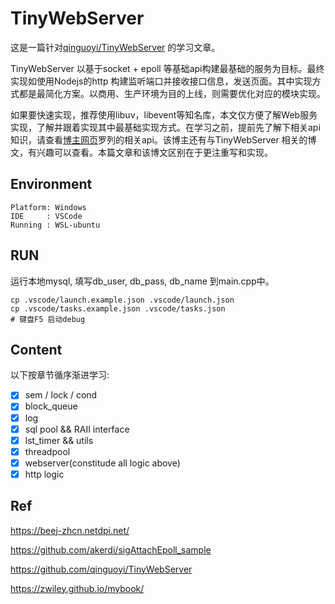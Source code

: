 # TinyWebServer

这是一篇针对[qinguoyi/TinyWebServer](https://github.com/qinguoyi/TinyWebServer) 的学习文章。

TinyWebServer 以基于socket + epoll 等基础api构建最基础的服务为目标。最终实现如使用Nodejs的http 构建监听端口并接收接口信息，发送页面。其中实现方式都是最简化方案。以商用、生产环境为目的上线，则需要优化对应的模块实现。

如果要快速实现，推荐使用libuv，libevent等知名库，本文仅方便了解Web服务实现，了解并跟着实现其中最基础实现方式。在学习之前，提前先了解下相关api知识，请查看[博主网页](https://zwiley.github.io/mybook/unix_linux/Linux%E9%AB%98%E6%80%A7%E8%83%BD%E6%9C%8D%E5%8A%A1%E5%99%A8%E7%BC%96%E7%A8%8B/Linux%E9%AB%98%E6%80%A7%E8%83%BD%E6%9C%8D%E5%8A%A1%E5%99%A8%E7%BC%96%E7%A8%8B/)罗列的相关api。该博主还有与TinyWebServer 相关的博文，有兴趣可以查看。本篇文章和该博文区别在于更注重写和实现。

## Environment

```
Platform: Windows
IDE     : VSCode
Running : WSL-ubuntu
```

## RUN

运行本地mysql, 填写db_user, db_pass, db_name 到main.cpp中。

    cp .vscode/launch.example.json .vscode/launch.json
    cp .vscode/tasks.example.json .vscode/tasks.json
    # 键盘F5 启动debug

## Content

以下按章节循序渐进学习:

+ [x] sem / lock / cond
+ [x] block_queue
+ [x] log
+ [x] sql pool && RAII interface
+ [x] lst_timer && utils
+ [x] threadpool
+ [x] webserver(constitude all logic above)
+ [x] http logic

## Ref

https://beej-zhcn.netdpi.net/

https://github.com/akerdi/sigAttachEpoll_sample

https://github.com/qinguoyi/TinyWebServer

https://zwiley.github.io/mybook/

